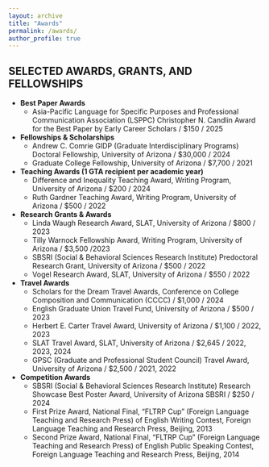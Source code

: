 ```yaml
---
layout: archive
title: "Awards"
permalink: /awards/
author_profile: true
---
```



## SELECTED AWARDS, GRANTS, AND FELLOWSHIPS
* **Best Paper Awards**
  *  Asia-Pacific Language for Specific Purposes and Professional Communication Association (LSPPC) Christopher N. Candlin Award for the Best Paper by Early Career Scholars  / $150 / 2025
* **Fellowships & Scholarships**
  *  Andrew C. Comrie GIDP (Graduate Interdisciplinary Programs) Doctoral Fellowship, University of Arizona / $30,000 / 2024
  *  Graduate College Fellowship, University of Arizona / $7,700 / 2021
* **Teaching Awards (1 GTA recipient per academic year)**
  *  Difference and Inequality Teaching Award, Writing Program, University of Arizona / $200 / 2024
  *  Ruth Gardner Teaching Award, Writing Program, University of Arizona / $500 / 2022
* **Research Grants & Awards**
  *  Linda Waugh Research Award, SLAT, University of Arizona / $800 / 2023
  *  Tilly Warnock Fellowship Award, Writing Program, University of Arizona / $3,500 /2023
  *  SBSRI (Social & Behavioral Sciences Research Institute) Predoctoral Research Grant, University of Arizona / $500 / 2022
  *  Vogel Research Award, SLAT, University of Arizona / $550 / 2022                                     
* **Travel Awards**
  *  Scholars for the Dream Travel Awards, Conference on College Composition and Communication (CCCC) / $1,000 / 2024
  *  English Graduate Union Travel Fund, University of Arizona / $500 / 2023
  *  Herbert E. Carter Travel Award, University of Arizona / $1,100 / 2022, 2023
  *  SLAT Travel Award, SLAT, University of Arizona / $2,645 / 2022, 2023, 2024
  *  GPSC (Graduate and Professional Student Council) Travel Award, University of Arizona / $2,500 / 2021, 2022
* **Competition Awards**    
  *  SBSRI (Social & Behavioral Sciences Research Institute) Research Showcase Best Poster Award, University of Arizona SBSRI / $250 / 2024
  *  First Prize Award, National Final, “FLTRP Cup” (Foreign Language Teaching and Research Press) of English Writing Contest, Foreign Language Teaching and Research Press, Beijing, 2013
  *  Second Prize Award, National Final, “FLTRP Cup” (Foreign Language Teaching and Research Press) of English Public Speaking Contest, Foreign Language Teaching and Research Press, Beijing, 2014






                                                                                                                               
